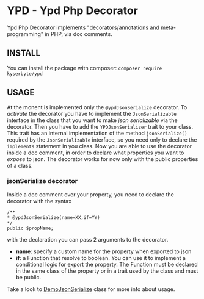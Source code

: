 YPD - **Y**pd **P**hp **D**ecorator
===
Ypd Php Decorator implements \"decorators/annotations and meta-programming\" in PHP, via doc comments.

## INSTALL
You can install the package with composer:
`composer require kyserbyte/ypd`

## USAGE
At the monent is implemented only the `@ypdJsonSerialize` decorator.
To _activate_ the decorator you have to implement the `JsonSerializable` interface in the class that you want to make _json serializable_ via the decorator. Then you have to add the `YPDJsonSerializer` trait to your class. This trait has an internal implementation of the method `jsonSerialize()` required by the `JsonSerializable` interface, so you need only to declare the `implements` statement in you class.
Now you are able to use the decorator inside a doc comment, in order to declare what properties you want to _expose_ to json. 
The decorator works for now only with the public properties of a class.

### jsonSerialize decorator
Inside a doc comment over your property, you need to declare the decorator with the syntax

```
/**
* @ypdJsonSerialize(name=XX,if=YY) 
*/
public $propName;
```
with the declaration you can pass 2 arguments to the decorator.

- **name**: specify a custom name for the property when exported to json
- **if**: a Function that resolve to boolean. You can use it to implement a conditional logic for export the property. The Function must be declared in the same class of the property or in a trait used by the class and must be public.

Take a look to [DemoJsonSerialize](demo/DemoJsonSerialize.php) class for more info about usage.
